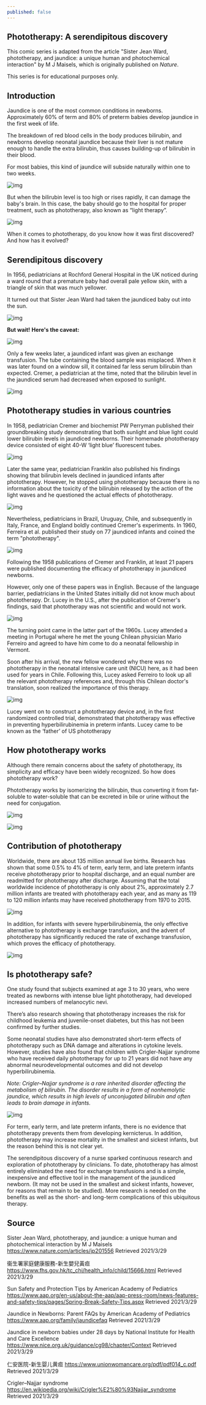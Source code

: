 ```yaml
---
published: false
---
```


## **Phototherapy: A serendipitous discovery**

This comic series is adapted from the article "Sister Jean Ward, phototherapy, and jaundice: a unique human and photochemical interaction" by M J Maisels, which is originally published on *Nature*. 

This series is for educational purposes only.

## Introduction

Jaundice is one of the most common conditions in newborns. Approximately 60% of term and 80% of preterm babies develop jaundice in the first week of life.

The breakdown of red blood cells in the body produces bilirubin, and newborns develop neonatal jaundice because their liver is not mature enough to handle the extra bilirubin, thus causes building-up of bilirubin in their blood.

For most babies, this kind of jaundice will subside naturally within one to two weeks.

![img](https://img.xiumi.us/xmi/ua/2gsJP/i/c5811a864b24f1331e1eb0fe78b7a9fb-sz_335932.jpg?x-oss-process=style/xmwebp)

But when the bilirubin level is too high or rises rapidly, it can damage the baby's brain. In this case, the baby should go to the hospital for proper treatment, such as phototherapy, also known as “light therapy”.

![img](https://img.xiumi.us/xmi/ua/2gsJP/i/a87ea1f589f7b0f7a6d30c6821e882b0-sz_168825.jpg?x-oss-process=style/xmwebp)

When it comes to phototherapy, do you know how it was first discovered? And how has it evolved?

## Serendipitous discovery

In 1956, pediatricians at Rochford General Hospital in the UK noticed during a ward round that a premature baby had overall pale yellow skin, with a triangle of skin that was much yellower.

It turned out that Sister Jean Ward had taken the jaundiced baby out into the sun.

![img](https://img.xiumi.us/xmi/ua/2gsJP/i/19ee41820270a153000cf12288e0a11e-sz_881277.jpg?x-oss-process=style/xmwebp)

**But wait!** **Here's the caveat:**

![img](https://img.xiumi.us/xmi/ua/2gsJP/i/efc4db8734654ed4c87dfd7c411c15cb-sz_160062.jpg?x-oss-process=style/xmwebp)

Only a few weeks later, a jaundiced infant was given an exchange transfusion. The tube containing the blood sample was misplaced. When it was later found on a window sill, it contained far less serum bilirubin than expected. Cremer, a pediatrician at the time, noted that the bilirubin level in the jaundiced serum had decreased when exposed to sunlight.

![img](https://img.xiumi.us/xmi/ua/2gsJP/i/9d672bb569372c524c8adc9ffecec706-sz_273263.jpg?x-oss-process=style/xmwebp)

## Phototherapy studies in various countries

In 1958, pediatrician Cremer and biochemist PW Perryman published their groundbreaking study demonstrating that both sunlight and blue light could lower bilirubin levels in jaundiced newborns. Their homemade phototherapy device consisted of eight 40-W ‘light blue’ fluorescent tubes.

![img](https://img.xiumi.us/xmi/ua/2gsJP/i/b104c1397f6342abd9d5284aa6fcc1f4-sz_262219.jpg?x-oss-process=style/xmwebp)

Later the same year, pediatrician Franklin also published his findings showing that bilirubin levels declined in jaundiced infants after phototherapy. However, he stopped using phototherapy because there is no information about the toxicity of the bilirubin released by the action of the light waves and he questioned the actual effects of phototherapy.

![img](https://img.xiumi.us/xmi/ua/2gsJP/i/2ced0eb403bbc2ccdd733dccb274d33b-sz_371141.jpg?x-oss-process=style/xmwebp)

Nevertheless, pediatricians in Brazil, Uruguay, Chile, and subsequently in Italy, France, and England boldly continued Cremer's experiments. In 1960, Ferreira et al. published their study on 77 jaundiced infants and coined the term "phototherapy".

![img](https://img.xiumi.us/xmi/ua/2gsJP/i/58410091aa9c86e16419724c4c430f72-sz_531751.jpg?x-oss-process=style/xmwebp)

Following the 1958 publications of Cremer and Franklin, at least 21 papers were published documenting the efficacy of phototherapy in jaundiced newborns.

However, only one of these papers was in English. Because of the language barrier, pediatricians in the United States initially did not know much about phototherapy. Dr. Lucey in the U.S., after the publication of Cremer's findings, said that phototherapy was not scientific and would not work.

![img](https://img.xiumi.us/xmi/ua/2gsJP/i/ff9307c9a31b6780ca61f6731a5d6f21-sz_296514.jpg?x-oss-process=style/xmwebp)

The turning point came in the latter part of the 1960s. Lucey attended a meeting in Portugal where he met the young Chilean physician Mario Ferreiro and agreed to have him come to do a neonatal fellowship in Vermont.

Soon after his arrival, the new fellow wondered why there was no phototherapy in the neonatal intensive care unit (NICU) here, as it had been used for years in Chile. Following this, Lucey asked Ferreiro to look up all the relevant phototherapy references and, through this Chilean doctor's translation, soon realized the importance of this therapy.

![img](https://img.xiumi.us/xmi/ua/2gsJP/i/244dccea61df6a8e419f65b2c9cc3835-sz_252140.jpg?x-oss-process=style/xmwebp)

Lucey went on to construct a phototherapy device and, in the first randomized controlled trial, demonstrated that phototherapy was effective in preventing hyperbilirubinemia in preterm infants. Lucey came to be known as the ‘father’ of US phototherapy

## How phototherapy works

Although there remain concerns about the safety of phototherapy, its simplicity and efficacy have been widely recognized. So how does phototherapy work?

Phototherapy works by isomerizing the bilirubin, thus converting it from fat-soluble to water-soluble that can be excreted in bile or urine without the need for conjugation.

![img](https://img.xiumi.us/xmi/ua/2gsJP/i/23893e79439d01a6eb8a1b0c65cd3aa8-sz_226598.jpg?x-oss-process=style/xmwebp)

![img](https://img.xiumi.us/xmi/ua/2gsJP/i/7487d51766d113b7030e79c3dd71609f-sz_388928.jpg?x-oss-process=style/xmwebp)

## Contribution of phototherapy

Worldwide, there are about 135 million annual live births. Research has shown that some 0.5% to 4% of term, early term, and late preterm infants receive phototherapy prior to hospital discharge, and an equal number are readmitted for phototherapy after discharge. Assuming that the total worldwide incidence of phototherapy is only about 2%, approximately 2.7 million infants are treated with phototherapy each year, and as many as 119 to 120 million infants may have received phototherapy from 1970 to 2015.

![img](https://img.xiumi.us/xmi/ua/2gsJP/i/7275fb764e05a1c46f14b92e8e1fe1fb-sz_340575.jpg?x-oss-process=style/xmwebp)

In addition, for infants with severe hyperbilirubinemia, the only effective alternative to phototherapy is exchange transfusion, and the advent of phototherapy has significantly reduced the rate of exchange transfusion, which proves the efficacy of phototherapy.

![img](https://img.xiumi.us/xmi/ua/2gsJP/i/17853431a139caa6a78b031869ec9026-sz_324070.jpg?x-oss-process=style/xmwebp)

## Is phototherapy safe?

One study found that subjects examined at age 3 to 30 years, who were treated as newborns with intense blue light phototherapy, had developed increased numbers of melanocytic nevi.

There’s also research showing that phototherapy increases the risk for childhood leukemia and juvenile-onset diabetes, but this has not been confirmed by further studies.

Some neonatal studies have also demonstrated short-term effects of phototherapy such as DNA damage and alterations in cytokine levels. However, studies have also found that children with Crigler-Najjar syndrome who have received daily phototherapy for up to 21 years did not have any abnormal neurodevelopmental outcomes and did not develop hyperbilirubinemia.

*Note: Crigler–Najjar syndrome is a rare inherited disorder affecting the metabolism of bilirubin. The disorder results in a form of nonhemolytic jaundice, which results in high levels of unconjugated bilirubin and often leads to brain damage in infants.*

![img](https://img.xiumi.us/xmi/ua/2gsJP/i/4c74c4b93ae29eafcbe3c0df592dcad7-sz_172913.jpg?x-oss-process=style/xmwebp)

For term, early term, and late preterm infants, there is no evidence that phototherapy prevents them from developing kernicterus. In addition, phototherapy may increase mortality in the smallest and sickest infants, but the reason behind this is not clear yet.

The serendipitous discovery of a nurse sparked continuous research and exploration of phototherapy by clinicians. To date, phototherapy has almost entirely eliminated the need for exchange transfusions and is a simple, inexpensive and effective tool in the management of the jaundiced newborn. (It may not be used in the smallest and sickest infants, however, for reasons that remain to be studied). More research is needed on the benefits as well as the short- and long-term complications of this ubiquitous therapy.

## Source

Sister Jean Ward, phototherapy, and jaundice: a unique human and photochemical interaction by M J Maisels https://www.nature.com/articles/jp201556 Retrieved 2021/3/29

衞生署家庭健康服務-新生嬰兒黃疸 https://www.fhs.gov.hk/tc_chi/health_info/child/15666.html Retrieved 2021/3/29

Sun Safety and Protection Tips by American Academy of Pediatrics https://www.aap.org/en-us/about-the-aap/aap-press-room/news-features-and-safety-tips/pages/Spring-Break-Safety-Tips.aspx Retrieved 2021/3/29


Jaundice in Newborns: Parent FAQs by American Academy of Pediatrics https://www.aap.org/family/jaundicefaq Retrieved 2021/3/29

Jaundice in newborn babies under 28 days by National Institute for Health and Care Excellence
https://www.nice.org.uk/guidance/cg98/chapter/Context Retrieved 2021/3/29

仁安医院-新生婴儿黄疸 https://www.unionwomancare.org/pdf/pdf014_c.pdf Retrieved 2021/3/29

Crigler–Najjar syndrome https://en.wikipedia.org/wiki/Crigler%E2%80%93Najjar_syndrome Retrieved 2021/3/29
